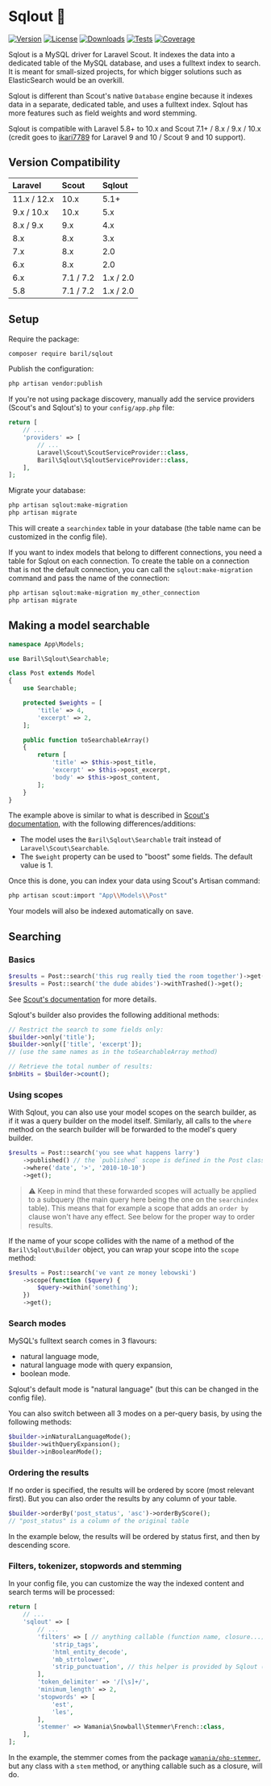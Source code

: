 # Sqlout :dolphin:

[![Version](https://img.shields.io/packagist/v/baril/sqlout?label=stable)](https://packagist.org/packages/baril/sqlout)
[![License](https://img.shields.io/packagist/l/baril/sqlout)](https://packagist.org/packages/baril/sqlout)
[![Downloads](https://img.shields.io/packagist/dt/baril/sqlout)](https://packagist.org/packages/baril/sqlout/stats)
[![Tests](https://img.shields.io/github/actions/workflow/status/michaelbaril/sqlout/run-tests.yml?branch=master&label=tests)](https://github.com/michaelbaril/sqlout/actions/workflows/run-tests.yml?query=branch%3Amaster)
[![Coverage](https://img.shields.io/endpoint?url=https%3A%2F%2Fmichaelbaril.github.io%2Fsqlout%2Fcoverage%2Fbadge.json)](https://michaelbaril.github.io/sqlout/coverage/)

Sqlout is a MySQL driver for Laravel Scout. It indexes the data into
a dedicated table of the MySQL database, and uses a fulltext index to search.
It is meant for small-sized projects, for which bigger solutions such as
ElasticSearch would be an overkill.

Sqlout is different than Scout's native `Database` engine because it indexes
data in a separate, dedicated table, and uses a fulltext index. Sqlout has more
features such as field weights and word stemming.

Sqlout is compatible with Laravel 5.8+ to 10.x and Scout 7.1+ / 8.x / 9.x / 10.x
(credit goes to [ikari7789](https://github.com/ikari7789) for Laravel 9 and 10 / Scout
9 and 10 support).

## Version Compatibility

 Laravel     | Scout     | Sqlout
:------------|:----------|:----------
 11.x / 12.x | 10.x      | 5.1+
 9.x / 10.x  | 10.x      | 5.x
 8.x / 9.x   | 9.x       | 4.x
 8.x         | 8.x       | 3.x
 7.x         | 8.x       | 2.0
 6.x         | 8.x       | 2.0
 6.x         | 7.1 / 7.2 | 1.x / 2.0
 5.8         | 7.1 / 7.2 | 1.x / 2.0

## Setup

Require the package:

```bash
composer require baril/sqlout
```

Publish the configuration:

```bash
php artisan vendor:publish
```

If you're not using package discovery, manually add the service providers
(Scout's and Sqlout's) to your `config/app.php` file:

```php
return [
    // ...
    'providers' => [
        // ...
        Laravel\Scout\ScoutServiceProvider::class,
        Baril\Sqlout\SqloutServiceProvider::class,
    ],
];
```

Migrate your database:

```bash
php artisan sqlout:make-migration
php artisan migrate
```

This will create a `searchindex` table in your database (the table name can
be customized in the config file).

If you want to index models that belong to different connections, you need
a table for Sqlout on each connection. To create the table on a connection that
is not the default connection, you can call the `sqlout:make-migration` command
and pass the name of the connection:

```bash
php artisan sqlout:make-migration my_other_connection
php artisan migrate
```

## Making a model searchable

```php
namespace App\Models;

use Baril\Sqlout\Searchable;

class Post extends Model
{
    use Searchable;

    protected $weights = [
        'title' => 4,
        'excerpt' => 2,
    ];

    public function toSearchableArray()
    {
        return [
            'title' => $this->post_title,
            'excerpt' => $this->post_excerpt,
            'body' => $this->post_content,
        ];
    }
}
```

The example above is similar to what is described in
[Scout's documentation](https://laravel.com/docs/master/scout#configuration),
with the following differences/additions:

* The model uses the `Baril\Sqlout\Searchable` trait instead of
`Laravel\Scout\Searchable`.
* The `$weight` property can be used to "boost" some fields.
The default value is 1.

Once this is done, you can index your data using Scout's Artisan command:

```bash
php artisan scout:import "App\\Models\\Post"
```

Your models will also be indexed automatically on save.

## Searching

### Basics

```php
$results = Post::search('this rug really tied the room together')->get();
$results = Post::search('the dude abides')->withTrashed()->get();
```

See [Scout's documentation](https://laravel.com/docs/master/scout#searching)
for more details.

Sqlout's builder also provides the following additional methods:

```php
// Restrict the search to some fields only:
$builder->only('title');
$builder->only(['title', 'excerpt']);
// (use the same names as in the toSearchableArray method)

// Retrieve the total number of results:
$nbHits = $builder->count();
```

### Using scopes

With Sqlout, you can also use your model scopes on the search builder,
as if it was a query builder on the model itself. Similarly, all calls to the
`where` method on the search builder will be
forwarded to the model's query builder.

```php
$results = Post::search('you see what happens larry')
    ->published() // the `published` scope is defined in the Post class
    ->where('date', '>', '2010-10-10')
    ->get();
```

> :warning: Keep in mind that these forwarded scopes will actually be applied
> to a subquery (the main query here being the one on the `searchindex` table).
> This means that for example a scope that adds an `order by` clause won't have
> any effect. See below for the proper way to order results.

If the name of your scope collides with the name of a method of the
`Baril\Sqlout\Builder` object, you can wrap your scope into the `scope` method:

```php
$results = Post::search('ve vant ze money lebowski')
    ->scope(function ($query) {
        $query->within('something');
    })
    ->get();
```

### Search modes

MySQL's fulltext search comes in 3 flavours:
* natural language mode,
* natural language mode with query expansion,
* boolean mode.

Sqlout's default mode is "natural language" (but this can be changed in the
config file).

You can also switch between all 3 modes on a per-query basis, by using the
following methods:

```php
$builder->inNaturalLanguageMode();
$builder->withQueryExpansion();
$builder->inBooleanMode();
```

### Ordering the results

If no order is specified, the results will be ordered by score (most relevant
first). But you can also order the results by any column of your table.

```php
$builder->orderBy('post_status', 'asc')->orderByScore();
// "post_status" is a column of the original table
```

In the example below, the results will be ordered by status first, and then
by descending score.

### Filters, tokenizer, stopwords and stemming

In your config file, you can customize the way the indexed content and search
terms will be processed:

```php
return [
    // ...
    'sqlout' => [
        // ...
        'filters' => [ // anything callable (function name, closure...)
            'strip_tags',
            'html_entity_decode',
            'mb_strtolower',
            'strip_punctuation', // this helper is provided by Sqlout (see helpers.php)
        ],
        'token_delimiter' => '/[\s]+/',
        'minimum_length' => 2,
        'stopwords' => [
            'est',
            'les',
        ],
        'stemmer' => Wamania\Snowball\Stemmer\French::class,
    ],
];
```

In the example, the stemmer comes from the package [`wamania/php-stemmer`],
but any class with a `stem` method, or anything callable such as a closure, will do.

[`wamania/php-stemmer`]: https://github.com/wamania/php-stemmer

